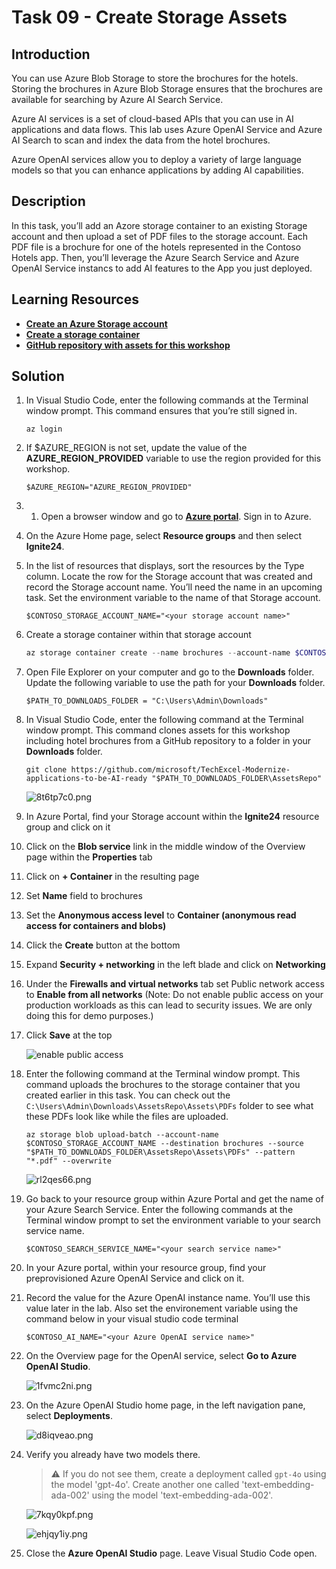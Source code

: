 # Task 09 - Create Storage Assets

## Introduction

You can use Azure Blob Storage to store the brochures for the hotels. Storing the brochures in Azure Blob Storage ensures that the brochures are available for searching by Azure AI Search Service.

Azure AI services is a set of cloud-based APIs that you can use in AI applications and data flows. This lab uses Azure OpenAI Service and Azure AI Search to scan and index the data from the hotel brochures. 

Azure OpenAI services allow you to deploy a variety of large language models so that you can enhance applications by adding AI capabilities.

## Description

In this task, you’ll add an Azore storage container to an existing Storage account and then upload a set of PDF files to the storage account. Each PDF file is a brochure for one of the hotels represented in the Contoso Hotels app. Then, you’ll leverage the Azure Search Service and Azure OpenAI Service instancs to add AI features to the App you just deployed.

## Learning Resources

- [**Create an Azure Storage account**](https://learn.microsoft.com/en-us/training/modules/create-azure-storage-account/ )
- [**Create a storage container**](https://learn.microsoft.com/en-us/training/modules/create-azure-storage-account/5-exercise-create-a-storage-account)
- [**GitHub repository with assets for this workshop**](https://github.com/microsoft/TechExcel-Modernize-applications-to-be-AI-ready )

## Solution

1. In Visual Studio Code, enter the following commands at the Terminal window prompt. This command ensures that you’re still signed in.

    ```
    az login
    ```

1. If $AZURE_REGION is not set, update the value of the **AZURE_REGION_PROVIDED** variable to use the region provided for this workshop.

    ```
    $AZURE_REGION="AZURE_REGION_PROVIDED"
    ```

1. 1. Open a browser window and go to [**Azure portal**](https://portal.azure.com). Sign in to Azure.

1. On the Azure Home page, select **Resource groups** and then select **Ignite24**.

1. In the list of resources that displays, sort the resources by the Type column. Locate the row for the Storage account that was created and record the Storage account name. You’ll need the name in an upcoming task. Set the environment variable to the name of that Storage account.
   
    ```
    $CONTOSO_STORAGE_ACCOUNT_NAME="<your storage account name>"
    ```

1. Create a storage container within that storage account
    ```powershell
    az storage container create --name brochures --account-name $CONTOSO_STORAGE_ACCOUNT_NAME
    ``` 

1.  Open File Explorer on your computer and go to the **Downloads** folder. Update the following variable to use the path for your **Downloads** folder.

    ```
    $PATH_TO_DOWNLOADS_FOLDER = "C:\Users\Admin\Downloads"
    ```

1. In Visual Studio Code, enter the following command at the Terminal window prompt. This command clones assets for this workshop including hotel brochures from a GitHub repository to a folder in your **Downloads** folder. 

    ```
    git clone https://github.com/microsoft/TechExcel-Modernize-applications-to-be-AI-ready "$PATH_TO_DOWNLOADS_FOLDER\AssetsRepo"
    ```

    ![8t6tp7c0.png](../../media/8t6tp7c0.png)

1. In Azure Portal, find your Storage account within the **Ignite24** resource group and click on it
1. Click on the **Blob service** link in the middle window of the Overview page within the **Properties** tab
1. Click on **+ Container** in the resulting page
1. Set **Name** field to brochures
1. Set the **Anonymous access level** to **Container (anonymous read access for containers and blobs)**
1. Click the **Create** button at the bottom
1. Expand **Security + networking** in the left blade and click on **Networking**
1. Under the **Firewalls and virtual networks** tab set Public network access to **Enable from all networks** (Note: Do not enable public access on your production workloads as this can lead to security issues. We are only doing this for demo purposes.)
1. Click **Save** at the top

    ![enable public access](../../media/enable-public.png)

1. Enter the following command at the Terminal window prompt. This command uploads the brochures to the storage container that you created earlier in this task. You can check out the `C:\Users\Admin\Downloads\AssetsRepo\Assets\PDFs` folder to see what these PDFs look like while the files are uploaded.

    ```
    az storage blob upload-batch --account-name $CONTOSO_STORAGE_ACCOUNT_NAME --destination brochures --source "$PATH_TO_DOWNLOADS_FOLDER\AssetsRepo\Assets\PDFs" --pattern "*.pdf" --overwrite
    ```

    ![rl2qes66.png](../../media/rl2qes66.png)


1. Go back to your resource group within Azure Portal and get the name of your Azure Search Service. Enter the following commands at the Terminal window prompt to set the environment variable to your search service name.

    ```
    $CONTOSO_SEARCH_SERVICE_NAME="<your search service name>"
    ```

1. In your Azure portal, within your resource group, find your preprovisioned Azure OpenAI Service and click on it.

1. Record the value for the Azure OpenAI instance name. You’ll use this value later in the lab. Also set the environement variable using the command below in your visual studio code terminal

    ```
    $CONTOSO_AI_NAME="<your Azure OpenAI service name>"
    ```

1. On the Overview page for the OpenAI service, select **Go to Azure OpenAI Studio**.

    ![1fvmc2ni.png](../../media/1fvmc2ni.png)

1. On the Azure OpenAI Studio home page, in the left navigation pane, select **Deployments**.

    ![d8iqveao.png](../../media/d8iqveao.png)

1. Verify you already have two models there.

    > :warning: If you do not see them, create a deployment called `gpt-4o` using the model 'gpt-4o'. Create another one called 'text-embedding-ada-002' using the model 'text-embedding-ada-002'.

    ![7kqy0kpf.png](../../media/7kqy0kpf.png)

    ![ehjqy1iy.png](../../media/ehjqy1iy.png)

1. Close the **Azure OpenAI Studio** page. Leave Visual Studio Code open.